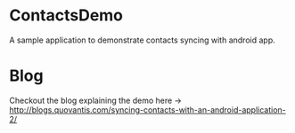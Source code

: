 # ContactsDemo
A sample application to demonstrate contacts syncing with android app.


# Blog
Checkout the blog explaining the demo here -> http://blogs.quovantis.com/syncing-contacts-with-an-android-application-2/
